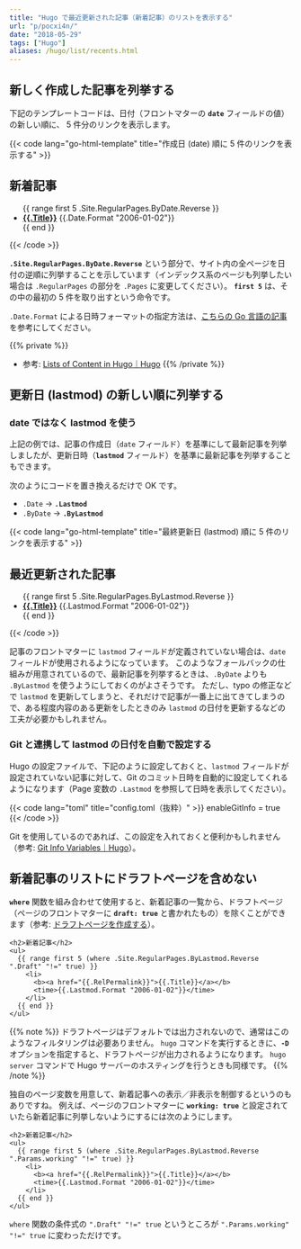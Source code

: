 ```yaml
---
title: "Hugo で最近更新された記事（新着記事）のリストを表示する"
url: "p/pocxi4n/"
date: "2018-05-29"
tags: ["Hugo"]
aliases: /hugo/list/recents.html
---
```


新しく作成した記事を列挙する
----

下記のテンプレートコードは、日付（フロントマターの __`date`__ フィールドの値）の新しい順に、 5 件分のリンクを表示します。

{{< code lang="go-html-template" title="作成日 (date) 順に 5 件のリンクを表示する" >}}
<h2>新着記事</h2>
<ul>
  {{ range first 5 .Site.RegularPages.ByDate.Reverse }}
    <li>
      <b><a href="{{.RelPermalink}}">{{.Title}}</a></b>
      <time>{{.Date.Format "2006-01-02"}}</time>
    </li>
  {{ end }}
</ul>
{{< /code >}}

__`.Site.RegularPages.ByDate.Reverse`__ という部分で、サイト内の全ページを日付の逆順に列挙することを示しています（インデックス系のページも列挙したい場合は `.RegularPages` の部分を `.Pages` に変更してください）。
__`first 5`__ は、その中の最初の 5 件を取り出すという命令です。

`.Date.Format` による日時フォーマットの指定方法は、[こちらの Go 言語の記事](/p/sy58beh) を参考にしてください。

{{% private %}}
- 参考: [Lists of Content in Hugo｜Hugo](https://gohugo.io/templates/lists/)
{{% /private %}}


更新日 (lastmod) の新しい順に列挙する
----

### date ではなく lastmod を使う

上記の例では、記事の作成日（`date` フィールド）を基準にして最新記事を列挙しましたが、更新日時（__`lastmod`__ フィールド）を基準に最新記事を列挙することもできます。

次のようにコードを置き換えるだけで OK です。

- `.Date` → __`.Lastmod`__
- `.ByDate` → __`.ByLastmod`__

{{< code lang="go-html-template" title="最終更新日 (lastmod) 順に 5 件のリンクを表示する" >}}
<h2>最近更新された記事</h2>
<ul>
  {{ range first 5 .Site.RegularPages.ByLastmod.Reverse }}
    <li>
      <b><a href="{{.RelPermalink}}">{{.Title}}</a></b>
      <time>{{.Lastmod.Format "2006-01-02"}}</time>
    </li>
  {{ end }}
</ul>
{{< /code >}}

記事のフロントマターに `lastmod` フィールドが定義されていない場合は、`date` フィールドが使用されるようになっています。
このようなフォールバックの仕組みが用意されているので、最新記事を列挙するときは、`.ByDate` よりも `.ByLastmod` を使うようにしておくのがよさそうです。
ただし、typo の修正などで `lastmod` を更新してしまうと、それだけで記事が一番上に出てきてしまうので、ある程度内容のある更新をしたときのみ `lastmod` の日付を更新するなどの工夫が必要かもしれません。


### Git と連携して lastmod の日付を自動で設定する

Hugo の設定ファイルで、下記のように設定しておくと、`lastmod` フィールドが設定されていない記事に対して、Git のコミット日時を自動的に設定してくれるようになります（Page 変数の `.Lastmod` を参照して日時を表示してください）。

{{< code lang="toml" title="config.toml（抜粋）" >}}
enableGitInfo = true
{{< /code >}}

Git を使用しているのであれば、この設定を入れておくと便利かもしれません（参考: [Git Info Variables｜Hugo](https://gohugo.io/variables/git/#lastmod)）。


新着記事のリストにドラフトページを含めない
----

__`where`__ 関数を組み合わせて使用すると、新着記事の一覧から、ドラフトページ（ページのフロントマターに __`draft: true`__ と書かれたもの）を除くことができます（参考: [ドラフトページを作成する](/p/m2oatdw/)）。

```go-html-template
<h2>新着記事</h2>
<ul>
  {{ range first 5 (where .Site.RegularPages.ByLastmod.Reverse ".Draft" "!=" true) }}
    <li>
      <b><a href="{{.RelPermalink}}">{{.Title}}</a></b>
      <time>{{.Lastmod.Format "2006-01-02"}}</time>
    </li>
  {{ end }}
</ul>
```

{{% note %}}
ドラフトページはデフォルトでは出力されないので、通常はこのようなフィルタリングは必要ありません。
`hugo` コマンドを実行するときに、__`-D`__ オプションを指定すると、ドラフトページが出力されるようになります。
`hugo server` コマンドで Hugo サーバーのホスティングを行うときも同様です。
{{% /note %}}


独自のページ変数を用意して、新着記事への表示／非表示を制御するというのもありですね。
例えば、ページのフロントマターに __`working: true`__ と設定されていたら新着記事に列挙しないようにするには次のようにします。

```go-html-template
<h2>新着記事</h2>
<ul>
  {{ range first 5 (where .Site.RegularPages.ByLastmod.Reverse ".Params.working" "!=" true) }}
    <li>
      <b><a href="{{.RelPermalink}}">{{.Title}}</a></b>
      <time>{{.Lastmod.Format "2006-01-02"}}</time>
    </li>
  {{ end }}
</ul>
```

`where` 関数の条件式の `".Draft" "!=" true` というところが `".Params.working" "!=" true` に変わっただけです。

